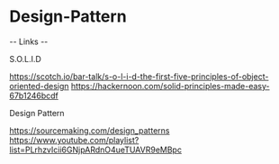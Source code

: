 # Design-Pattern

-- Links --

S.O.L.I.D

https://scotch.io/bar-talk/s-o-l-i-d-the-first-five-principles-of-object-oriented-design
https://hackernoon.com/solid-principles-made-easy-67b1246bcdf

Design Pattern

https://sourcemaking.com/design_patterns
https://www.youtube.com/playlist?list=PLrhzvIcii6GNjpARdnO4ueTUAVR9eMBpc